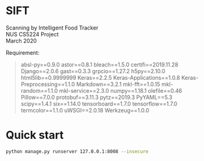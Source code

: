 # SIFT
Scanning by Intelligent Food Tracker  
NUS CS5224 Project  
March 2020  

Requirement:
> absl-py==0.9.0
astor==0.8.1
bleach==1.5.0
certifi==2019.11.28
Django==2.0.6
gast==0.3.3
grpcio==1.27.2
h5py==2.10.0
html5lib==0.9999999
Keras==2.2.5
Keras-Applications==1.0.8
Keras-Preprocessing==1.1.0
Markdown==3.2.1
mkl-fft==1.0.15
mkl-random==1.1.0
mkl-service==2.3.0
numpy==1.18.1
olefile==0.46
Pillow==7.0.0
protobuf==3.11.3
pytz==2019.3
PyYAML==5.3
scipy==1.4.1
six==1.14.0
tensorboard==1.7.0
tensorflow==1.7.0
termcolor==1.1.0
uWSGI==2.0.18
Werkzeug==1.0.0  

# Quick start
```bash
python manage.py runserver 127.0.0.1:8008 --insecure
```


